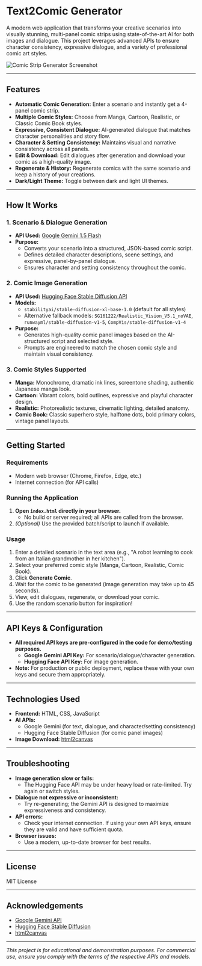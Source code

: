 # Text2Comic Generator

A modern web application that transforms your creative scenarios into visually stunning, multi-panel comic strips using state-of-the-art AI for both images and dialogue. This project leverages advanced APIs to ensure character consistency, expressive dialogue, and a variety of professional comic art styles.

![Comic Strip Generator Screenshot](https://via.placeholder.com/800x450?text=Comic+Strip+Generator)

---

## Features

- **Automatic Comic Generation:** Enter a scenario and instantly get a 4-panel comic strip.
- **Multiple Comic Styles:** Choose from Manga, Cartoon, Realistic, or Classic Comic Book styles.
- **Expressive, Consistent Dialogue:** AI-generated dialogue that matches character personalities and story flow.
- **Character & Setting Consistency:** Maintains visual and narrative consistency across all panels.
- **Edit & Download:** Edit dialogues after generation and download your comic as a high-quality image.
- **Regenerate & History:** Regenerate comics with the same scenario and keep a history of your creations.
- **Dark/Light Theme:** Toggle between dark and light UI themes.

---

## How It Works

### 1. Scenario & Dialogue Generation
- **API Used:** [Google Gemini 1.5 Flash](https://ai.google.dev/gemini-api/docs)
- **Purpose:**
  - Converts your scenario into a structured, JSON-based comic script.
  - Defines detailed character descriptions, scene settings, and expressive, panel-by-panel dialogue.
  - Ensures character and setting consistency throughout the comic.

### 2. Comic Image Generation
- **API Used:** [Hugging Face Stable Diffusion API](https://huggingface.co/inference-api)
- **Models:**
  - `stabilityai/stable-diffusion-xl-base-1.0` (default for all styles)
  - Alternative fallback models: `SG161222/Realistic_Vision_V5.1_noVAE`, `runwayml/stable-diffusion-v1-5`, `CompVis/stable-diffusion-v1-4`
- **Purpose:**
  - Generates high-quality comic panel images based on the AI-structured script and selected style.
  - Prompts are engineered to match the chosen comic style and maintain visual consistency.

### 3. Comic Styles Supported
- **Manga:** Monochrome, dramatic ink lines, screentone shading, authentic Japanese manga look.
- **Cartoon:** Vibrant colors, bold outlines, expressive and playful character design.
- **Realistic:** Photorealistic textures, cinematic lighting, detailed anatomy.
- **Comic Book:** Classic superhero style, halftone dots, bold primary colors, vintage panel layouts.

---

## Getting Started

### Requirements
- Modern web browser (Chrome, Firefox, Edge, etc.)
- Internet connection (for API calls)

### Running the Application
1. **Open `index.html` directly in your browser.**
   - No build or server required; all APIs are called from the browser.
2. *(Optional)* Use the provided batch/script to launch if available.

### Usage
1. Enter a detailed scenario in the text area (e.g., "A robot learning to cook from an Italian grandmother in her kitchen").
2. Select your preferred comic style (Manga, Cartoon, Realistic, Comic Book).
3. Click **Generate Comic**.
4. Wait for the comic to be generated (image generation may take up to 45 seconds).
5. View, edit dialogues, regenerate, or download your comic.
6. Use the random scenario button for inspiration!

---

## API Keys & Configuration
- **All required API keys are pre-configured in the code for demo/testing purposes.**
  - **Google Gemini API Key:** For scenario/dialogue/character generation.
  - **Hugging Face API Key:** For image generation.
- **Note:** For production or public deployment, replace these with your own keys and secure them appropriately.

---

## Technologies Used
- **Frontend:** HTML, CSS, JavaScript
- **AI APIs:**
  - Google Gemini (for text, dialogue, and character/setting consistency)
  - Hugging Face Stable Diffusion (for comic panel images)
- **Image Download:** [html2canvas](https://html2canvas.hertzen.com/)

---

## Troubleshooting
- **Image generation slow or fails:**
  - The Hugging Face API may be under heavy load or rate-limited. Try again or switch styles.
- **Dialogue not expressive or inconsistent:**
  - Try re-generating; the Gemini API is designed to maximize expressiveness and consistency.
- **API errors:**
  - Check your internet connection. If using your own API keys, ensure they are valid and have sufficient quota.
- **Browser issues:**
  - Use a modern, up-to-date browser for best results.

---

## License

MIT License

---

## Acknowledgements
- [Google Gemini API](https://ai.google.dev/gemini-api/docs)
- [Hugging Face Stable Diffusion](https://huggingface.co/inference-api)
- [html2canvas](https://html2canvas.hertzen.com/)

---

*This project is for educational and demonstration purposes. For commercial use, ensure you comply with the terms of the respective APIs and models.* 